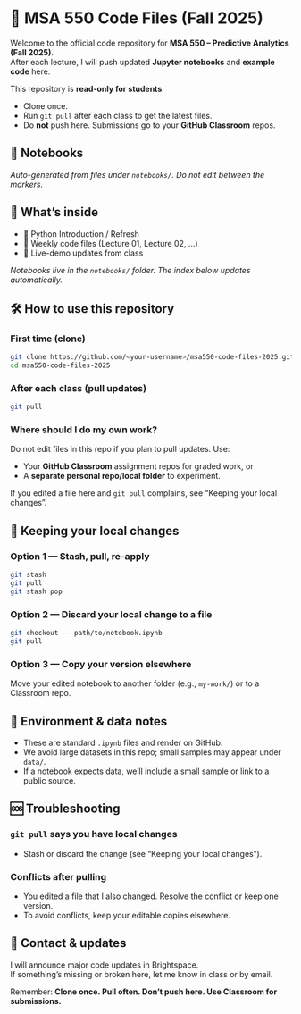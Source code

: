 # 📘 MSA 550 Code Files (Fall 2025)

Welcome to the official code repository for **MSA 550 – Predictive Analytics (Fall 2025)**.  
After each lecture, I will push updated **Jupyter notebooks** and **example code** here.

This repository is **read-only for students**:
- Clone once.
- Run `git pull` after each class to get the latest files.
- Do **not** push here. Submissions go to your **GitHub Classroom** repos.


## 🧭 Notebooks
_Auto-generated from files under `notebooks/`. Do not edit between the markers._

<!-- nbindex-start -->
<!-- nbindex-end -->

## 📂 What’s inside
- 🐍 Python Introduction / Refresh
- 📑 Weekly code files (Lecture 01, Lecture 02, …)
- 🔄 Live-demo updates from class

_Notebooks live in the `notebooks/` folder. The index below updates automatically._

## 🛠️ How to use this repository

### First time (clone)
```bash
git clone https://github.com/<your-username>/msa550-code-files-2025.git
cd msa550-code-files-2025
```

### After each class (pull updates)
```bash
git pull
```

### Where should I do my own work?
Do not edit files in this repo if you plan to pull updates. Use:
- Your **GitHub Classroom** assignment repos for graded work, or
- A **separate personal repo/local folder** to experiment.

If you edited a file here and `git pull` complains, see “Keeping your local changes”.

## 🔧 Keeping your local changes

### Option 1 — Stash, pull, re-apply
```bash
git stash
git pull
git stash pop
```

### Option 2 — Discard your local change to a file
```bash
git checkout -- path/to/notebook.ipynb
git pull
```

### Option 3 — Copy your version elsewhere
Move your edited notebook to another folder (e.g., `my-work/`) or to a Classroom repo.

## 🧪 Environment & data notes
- These are standard `.ipynb` files and render on GitHub.
- We avoid large datasets in this repo; small samples may appear under `data/`.
- If a notebook expects data, we’ll include a small sample or link to a public source.

## 🆘 Troubleshooting

### `git pull` says you have local changes
- Stash or discard the change (see “Keeping your local changes”).

### Conflicts after pulling
- You edited a file that I also changed. Resolve the conflict or keep one version.
- To avoid conflicts, keep your editable copies elsewhere.

## 📣 Contact & updates
I will announce major code updates in Brightspace.  
If something’s missing or broken here, let me know in class or by email.

Remember: **Clone once. Pull often. Don’t push here. Use Classroom for submissions.**
